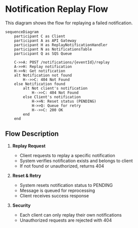 # Notification Replay Flow

This diagram shows the flow for replaying a failed notification.

```mermaid
sequenceDiagram
    participant C as Client
    participant A as API Gateway
    participant H as ReplayNotificationHandler
    participant N as NotificationsTable
    participant Q as SQS Queue

    C->>A: POST /notifications/{eventId}/replay
    A->>H: Replay notification
    H->>N: Get notification
    alt Notification not found
        H-->>C: 404 Not Found
    else Notification found
        alt Not client's notification
            H-->>C: 404 Not Found
        else Client's notification
            H->>N: Reset status (PENDING)
            H->>Q: Queue for retry
            H-->>C: 200 OK
        end
    end
```

## Flow Description

1. **Replay Request**
   - Client requests to replay a specific notification
   - System verifies notification exists and belongs to client
   - If not found or unauthorized, returns 404

2. **Reset & Retry**
   - System resets notification status to PENDING
   - Message is queued for reprocessing
   - Client receives success response

3. **Security**
   - Each client can only replay their own notifications
   - Unauthorized requests are rejected with 404 